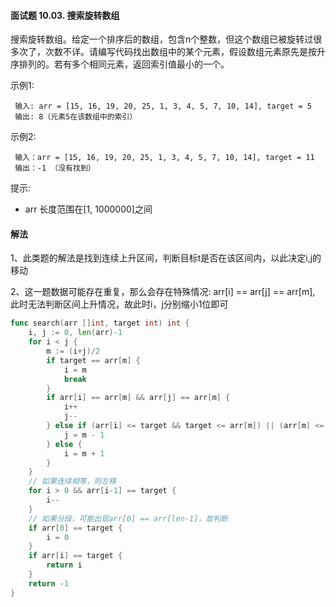 #### 面试题 10.03. 搜索旋转数组

搜索旋转数组。给定一个排序后的数组，包含n个整数，但这个数组已被旋转过很多次了，次数不详。请编写代码找出数组中的某个元素，假设数组元素原先是按升序排列的。若有多个相同元素，返回索引值最小的一个。

示例1:
```
 输入: arr = [15, 16, 19, 20, 25, 1, 3, 4, 5, 7, 10, 14], target = 5
 输出: 8（元素5在该数组中的索引）
```
示例2:
```
 输入：arr = [15, 16, 19, 20, 25, 1, 3, 4, 5, 7, 10, 14], target = 11
 输出：-1 （没有找到）
```
提示:
- arr 长度范围在[1, 1000000]之间

#### 解法
1、此类题的解法是找到连续上升区间，判断目标t是否在该区间内，以此决定i,j的移动

2、这一题数据可能存在重复，那么会存在特殊情况: arr[i] == arr[j] == arr[m], 此时无法判断区间上升情况，故此时i，j分别缩小1位即可

```go
func search(arr []int, target int) int {
    i, j := 0, len(arr)-1
    for i < j {
        m := (i+j)/2
        if target == arr[m] {
            i = m
            break
        } 
        if arr[i] == arr[m] && arr[j] == arr[m] {
            i++
            j--
        } else if (arr[i] <= target && target <= arr[m]) || (arr[m] <= arr[j] && (target < arr[m] || target > arr[j]))  {// 判断是否在前半部分查找
			j = m - 1
		} else {
			i = m + 1
		}
    }
    // 如果连续相等，则左移
    for i > 0 && arr[i-1] == target {
        i--
    }
    // 如果分段，可能出现arr[0] == arr[len-1]，故判断
    if arr[0] == target {
        i = 0
    }
    if arr[i] == target {
        return i
    }
    return -1
}
```